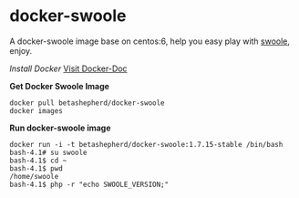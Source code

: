 docker-swoole
=============

A docker-swoole image base on centos:6, help you easy play with [swoole](https://github.com/swoole), enjoy.

*Install Docker*
[Visit Docker-Doc](https://docs.docker.com/)

**Get Docker Swoole Image**
```shell
docker pull betashepherd/docker-swoole
docker images
```

**Run docker-swoole image**
```shell
docker run -i -t betashepherd/docker-swoole:1.7.15-stable /bin/bash
bash-4.1# su swoole 
bash-4.1$ cd ~
bash-4.1$ pwd
/home/swoole
bash-4.1$ php -r "echo SWOOLE_VERSION;"
```
